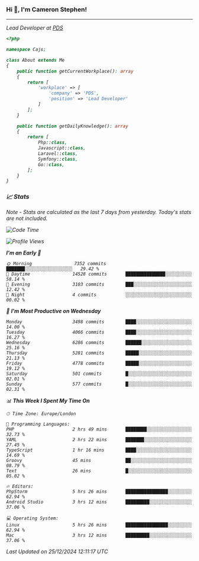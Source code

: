 ### Hi 👋, I'm Cameron Stephen!
<hr>
<p><em>Lead Developer at <a href="https://prindatasolutions.co.uk">PDS</a></p>


```php
<?php

namespace Cajs;

class About extends Me
{
    public function getCurrentWorkplace(): array
    {
        return [
            'workplace' => [
                'company' => 'PDS',
                'position' => 'Lead Developer'
            ]
        ];
    }

    public function getDailyKnowledge(): array
    {
        return [
            Php::class,
            Javascript::class,
            Laravel::class,
            Symfony::class,
            Go::class,
        ];
    }
}
```

### 📈 Stats
<p><em>Note - Stats are calculated as the last 7 days from yesterday. Today's stats are not included.</em></p>


<!--START_SECTION:waka-->
![Code Time](http://img.shields.io/badge/Code%20Time-4%2C151%20hrs%2040%20mins-blue)

![Profile Views](http://img.shields.io/badge/Profile%20Views-0-blue)

**I'm an Early 🐤** 

```text
🌞 Morning                7352 commits        ███████░░░░░░░░░░░░░░░░░░   29.42 % 
🌆 Daytime                14528 commits       ███████████████░░░░░░░░░░   58.14 % 
🌃 Evening                3103 commits        ███░░░░░░░░░░░░░░░░░░░░░░   12.42 % 
🌙 Night                  4 commits           ░░░░░░░░░░░░░░░░░░░░░░░░░   00.02 % 
```
📅 **I'm Most Productive on Wednesday** 

```text
Monday                   3498 commits        ████░░░░░░░░░░░░░░░░░░░░░   14.00 % 
Tuesday                  4066 commits        ████░░░░░░░░░░░░░░░░░░░░░   16.27 % 
Wednesday                6286 commits        ██████░░░░░░░░░░░░░░░░░░░   25.16 % 
Thursday                 5281 commits        █████░░░░░░░░░░░░░░░░░░░░   21.13 % 
Friday                   4778 commits        █████░░░░░░░░░░░░░░░░░░░░   19.12 % 
Saturday                 501 commits         █░░░░░░░░░░░░░░░░░░░░░░░░   02.01 % 
Sunday                   577 commits         █░░░░░░░░░░░░░░░░░░░░░░░░   02.31 % 
```


📊 **This Week I Spent My Time On** 

```text
🕑︎ Time Zone: Europe/London

💬 Programming Languages: 
PHP                      2 hrs 49 mins       ████████░░░░░░░░░░░░░░░░░   32.73 % 
YAML                     2 hrs 22 mins       ███████░░░░░░░░░░░░░░░░░░   27.45 % 
TypeScript               1 hr 16 mins        ████░░░░░░░░░░░░░░░░░░░░░   14.69 % 
Groovy                   45 mins             ██░░░░░░░░░░░░░░░░░░░░░░░   08.79 % 
Text                     26 mins             █░░░░░░░░░░░░░░░░░░░░░░░░   05.02 % 

🔥 Editors: 
PhpStorm                 5 hrs 26 mins       ████████████████░░░░░░░░░   62.94 % 
Android Studio           3 hrs 12 mins       █████████░░░░░░░░░░░░░░░░   37.06 % 

💻 Operating System: 
Linux                    5 hrs 26 mins       ████████████████░░░░░░░░░   62.94 % 
Mac                      3 hrs 12 mins       █████████░░░░░░░░░░░░░░░░   37.06 % 
```


 Last Updated on 25/12/2024 12:11:17 UTC
<!--END_SECTION:waka-->
